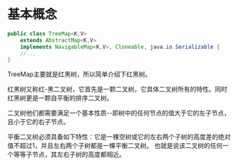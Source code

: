 # 基本概念

```java
public class TreeMap<K,V>
    extends AbstractMap<K,V>
    implements NavigableMap<K,V>, Cloneable, java.io.Serializable {
    //...
}
```

TreeMap主要就是红黑树，所以简单介绍下红黑树。

红黑树又称红-黑二叉树，它首先是一颗二叉树，它具体二叉树所有的特性。同时红黑树更是一颗自平衡的排序二叉树。

二叉树他们都需要满足一个基本性质--即树中的任何节点的值大于它的左子节点，且小于它的右子节点。

平衡二叉树必须具备如下特性：它是一棵空树或它的左右两个子树的高度差的绝对值不超过1，并且左右两个子树都是一棵平衡二叉树。
也就是说该二叉树的任何一个等等子节点，其左右子树的高度都相近。